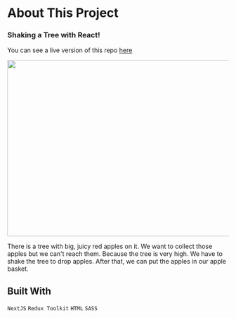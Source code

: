 # About This Project

### Shaking a Tree with React!

You can see a live version of this repo [here](https://shaking-apples-tree.netlify.app)


<img src="https://media.giphy.com/media/v1.Y2lkPTc5MGI3NjExYzUwYTI0NjViZTJiYjRkYzY5NWJhM2Y5NmI0YWZjZWNkYzdmYmUyMCZlcD12MV9pbnRlcm5hbF9naWZzX2dpZklkJmN0PWc/V7pOvgnm4CoOeDqAwC/giphy.gif" width="800" height="400m" />


There is a tree with big, juicy red apples on it. We want to collect those apples but we can't reach
them. Because the tree is very high. We have to shake the tree to drop apples. After that, we can
put the apples in our apple basket.

## Built With

`NextJS`
`Redux Toolkit`
`HTML`
`SASS`










